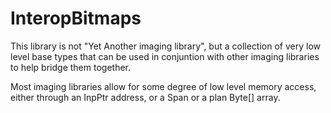 # InteropBitmaps

This library is not "Yet Another imaging library", but a collection of very low level base types that can be used in conjuntion with other imaging libraries to help bridge them together.


Most imaging libraries allow for some degree of low level memory access, either through an InpPtr address, or a Span<T> or a plan Byte[] array.



